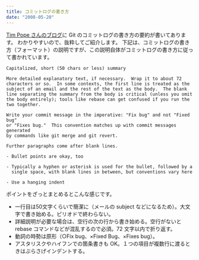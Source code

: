 ```yaml
---
title: コミットログの書き方
date: "2008-05-20"
---
```


[Tim Pope さんのブログ](http://tbaggery.com/2008/04/19/a-note-about-git-commit-messages.html)に Git のコミットログの書き方の要約が書いてあります。
わかりやすいので、抜粋してご紹介します。
下記は、コミットログの書き方（フォーマット）の説明ですが、この説明自体がコミットログの書き方に従って書かれています。

~~~
Capitalized, short (50 chars or less) summary

More detailed explanatory text, if necessary.  Wrap it to about 72
characters or so.  In some contexts, the first line is treated as the
subject of an email and the rest of the text as the body.  The blank
line separating the summary from the body is critical (unless you omit
the body entirely); tools like rebase can get confused if you run the
two together.

Write your commit message in the imperative: "Fix bug" and not "Fixed bug"
or "Fixes bug."  This convention matches up with commit messages generated
by commands like git merge and git revert.

Further paragraphs come after blank lines.

- Bullet points are okay, too

- Typically a hyphen or asterisk is used for the bullet, followed by a
  single space, with blank lines in between, but conventions vary here

- Use a hanging indent
~~~

ポイントをざっとまとめるとこんな感じです。

* 一行目は50文字くらいで簡潔に（メールの subject などになるため）。大文字で書き始める。ピリオドで終わらない。
* 詳細説明が必要な場合は、空行の次の行から書き始める。空行がないと rebase コマンドなどが混乱するので必須。72 文字以内で折り返す。
* 動詞の時勢は原形（○Fix bug、×Fixed Bug、×Fixes bug）。
* アスタリスクやハイフンでの箇条書きも OK。１つの項目が複数行に渡るときはぶらさげインデントする。

